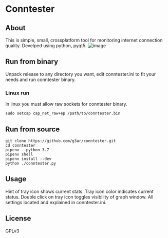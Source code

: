 # Conntester
## About
This is simple, small, crossplatform tool for monitoring internet 
connection quality. Develped using python, pyqt5.
![image](https://user-images.githubusercontent.com/6010030/114169560-66654d80-993a-11eb-9c1f-66e859a8c032.png)
## Run from binary
Unpack release to any directory you want, edit conntester.ini to 
fit your needs and run conntester binary.
### Linux run
In linux you must allow raw sockets for conntester binary.
```
sudo setcap cap_net_raw+ep /path/to/conntester.bin
```
## Run from source
```
git clone https://github.com/g3ar/conntester.git
cd conntester
pipenv --python 3.7
pipenv shell
pipenv install --dev
python ./conntester.py
```
## Usage
Hint of tray icon shows current stats. Tray icon color indicates 
current status. Double click on tray icon toggles visibility 
of graph window. All settings located and explained in conntester.ini.
## License
GPLv3
